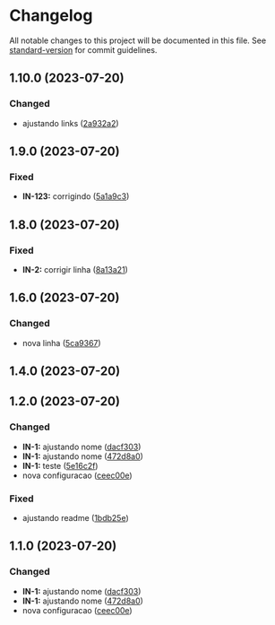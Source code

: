# Changelog

All notable changes to this project will be documented in this file. See [standard-version](https://github.com/conventional-changelog/standard-version) for commit guidelines.

## 1.10.0 (2023-07-20)


### Changed

* ajustando links ([2a932a2](https://github.com/felipe-frade/github-actions-test/commits/2a932a21ed98235c8df790ef6de51e2c491e4bab))

## 1.9.0 (2023-07-20)


### Fixed

* **IN-123:** corrigindo ([5a1a9c3](https://github.com/mokkapps/changelog-generator-demo/commits/5a1a9c324ba71c9a8e7470591f7892b4b7f38690))

## 1.8.0 (2023-07-20)


### Fixed

* **IN-2:** corrigir linha ([8a13a21](https://github.com/mokkapps/changelog-generator-demo/commits/8a13a21c10171e978823015531a061c26ebce297))

## 1.6.0 (2023-07-20)


### Changed

* nova linha ([5ca9367](https://github.com/mokkapps/changelog-generator-demo/commits/5ca936705e5c053def3256419e8ed9ff4b2ce36d))

## 1.4.0 (2023-07-20)

## 1.2.0 (2023-07-20)


### Changed

* **IN-1:** ajustando nome ([dacf303](https://github.com/mokkapps/changelog-generator-demo/commits/dacf303edc3d110cf07e624d6e30fac1ec00fee5))
* **IN-1:** ajustando nome ([472d8a0](https://github.com/mokkapps/changelog-generator-demo/commits/472d8a076ed7074baca0199584f3b91c5adfa8e1))
* **IN-1:** teste ([5e16c2f](https://github.com/mokkapps/changelog-generator-demo/commits/5e16c2fb29267b24bed8673de1b880755a413097))
* nova configuracao ([ceec00e](https://github.com/mokkapps/changelog-generator-demo/commits/ceec00e48f8bd140c44252c626cf3521e44bef4a))


### Fixed

* ajustando readme ([1bdb25e](https://github.com/mokkapps/changelog-generator-demo/commits/1bdb25e854377f8ed65eea7b78b4758c1910979f))

## 1.1.0 (2023-07-20)


### Changed

* **IN-1:** ajustando nome ([dacf303](https://github.com/mokkapps/changelog-generator-demo/commits/dacf303edc3d110cf07e624d6e30fac1ec00fee5))
* **IN-1:** ajustando nome ([472d8a0](https://github.com/mokkapps/changelog-generator-demo/commits/472d8a076ed7074baca0199584f3b91c5adfa8e1))
* nova configuracao ([ceec00e](https://github.com/mokkapps/changelog-generator-demo/commits/ceec00e48f8bd140c44252c626cf3521e44bef4a))
